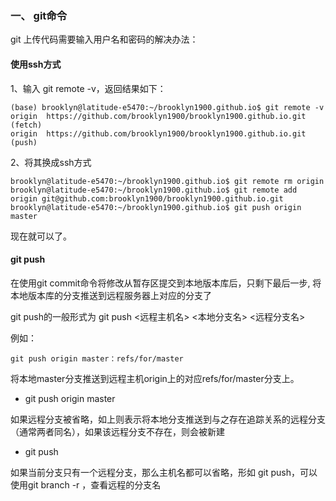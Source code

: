 ### 一、 git命令

git 上传代码需要输入用户名和密码的解决办法：
#### 使用ssh方式
1、输入 git remote -v，返回结果如下：

```
(base) brooklyn@latitude-e5470:~/brooklyn1900.github.io$ git remote -v
origin	https://github.com/brooklyn1900/brooklyn1900.github.io.git (fetch)
origin	https://github.com/brooklyn1900/brooklyn1900.github.io.git (push)
```

2、将其换成ssh方式

```
brooklyn@latitude-e5470:~/brooklyn1900.github.io$ git remote rm origin
brooklyn@latitude-e5470:~/brooklyn1900.github.io$ git remote add origin git@github.com:brooklyn1900/brooklyn1900.github.io.git
brooklyn@latitude-e5470:~/brooklyn1900.github.io$ git push origin master
```
现在就可以了。

#### git push
在使用git commit命令将修改从暂存区提交到本地版本库后，只剩下最后一步, 将本地版本库的分支推送到远程服务器上对应的分支了

git push的一般形式为 git push <远程主机名> <本地分支名> <远程分支名> 

例如：

`git push origin master：refs/for/master`

将本地master分支推送到远程主机origin上的对应refs/for/master分支上。

* git push origin master

如果远程分支被省略，如上则表示将本地分支推送到与之存在追踪关系的远程分支（通常两者同名），如果该远程分支不存在，则会被新建

* git push

如果当前分支只有一个远程分支，那么主机名都可以省略，形如 git push，可以使用git branch -r ，查看远程的分支名